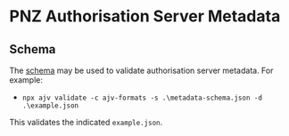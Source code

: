# PNZ Authorisation Server Metadata

## Schema

The [schema](metadata-schema.json) may be used to validate authorisation server metadata.  For example:

- `npx ajv validate -c ajv-formats -s .\metadata-schema.json -d .\example.json`

This validates the indicated `example.json`.
